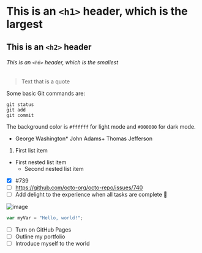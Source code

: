 # This is an `<h1>` header, which is the largest

## This is an `<h2>` header

###### This is an `<h6>` header, which is the smallest

> Text that is a quote

Some basic Git commands are:
```
git status
git add
git commit
```

The background color is `#ffffff` for light mode and `#000000` for dark mode.

- George Washington* John Adams+ Thomas Jefferson

1. First list item   
  - First nested list item     
    - Second nested list item

- [x] #739
- [ ] https://github.com/octo-org/octo-repo/issues/740
- [ ] Add delight to the experience when all tasks are complete :tada:

![image](https://github.com/shrihariharidass/skills-communicate-using-markdown/assets/42179308/d5ae3a67-76d5-4f48-9cb6-503461dc3aea)

``` javascript
var myVar = "Hello, world!";
```
- [ ] Turn on GitHub Pages
- [ ] Outline my portfolio
- [ ] Introduce myself to the world
